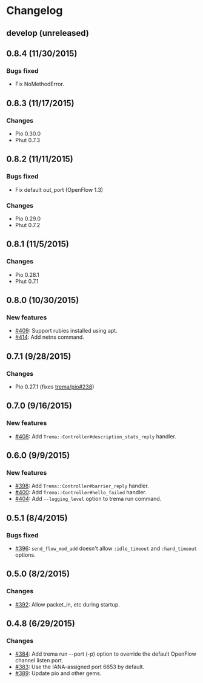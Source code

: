 # Changelog

## develop (unreleased)


## 0.8.4 (11/30/2015)
### Bugs fixed
* Fix NoMethodError.


## 0.8.3 (11/17/2015)
### Changes
* Pio 0.30.0
* Phut 0.7.3


## 0.8.2 (11/11/2015)
### Bugs fixed
* Fix default out_port (OpenFlow 1.3)

### Changes
* Pio 0.29.0
* Phut 0.7.2


## 0.8.1 (11/5/2015)
### Changes
* Pio 0.28.1
* Phut 0.7.1


## 0.8.0 (10/30/2015)
### New features
* [#409](https://github.com/trema/trema/pull/409): Support rubies installed using apt.
* [#414](https://github.com/trema/trema/pull/414): Add netns command.


## 0.7.1 (9/28/2015)
### Changes
* Pio 0.27.1 (fixes [trema/pio#238](https://github.com/trema/pio/issues/238))


## 0.7.0 (9/16/2015)
### New features
* [#408](https://github.com/trema/trema/pull/408): Add `Trema::Controller#description_stats_reply` handler.


## 0.6.0 (9/9/2015)
### New features
* [#398](https://github.com/trema/trema/pull/398): Add `Trema::Controller#barrier_reply` handler.
* [#400](https://github.com/trema/trema/pull/400): Add `Trema::Controller#hello_failed` handler.
* [#404](https://github.com/trema/trema/pull/404): Add `--logging_level` option to trema run command.


## 0.5.1 (8/4/2015)
### Bugs fixed
* [#396](https://github.com/trema/trema/issues/396): `send_flow_mod_add` doesn't allow `:idle_timeout` and `:hard_timeout` options.


## 0.5.0 (8/2/2015)
### Changes
* [#392](https://github.com/trema/trema/pull/392): Allow packet_in, etc during startup.


## 0.4.8 (6/29/2015)
### Changes
* [#384](https://github.com/trema/trema/pull/384): Add trema run --port (-p) option to override the default OpenFlow channel listen port.
* [#383](https://github.com/trema/trema/pull/383): Use the IANA-assigned port 6653 by default.
* [#389](https://github.com/trema/trema/pull/389): Update pio and other gems.
